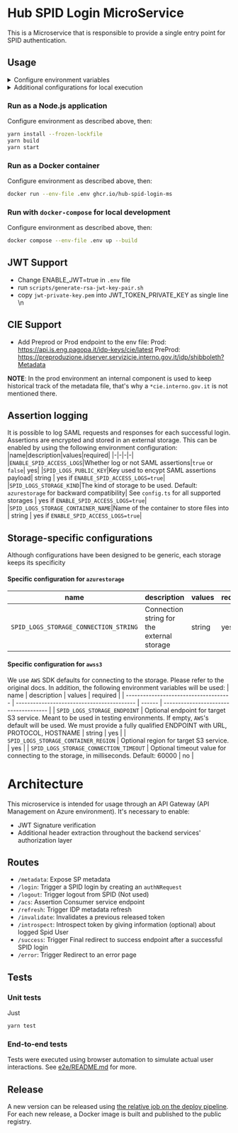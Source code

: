 # Hub SPID Login MicroService

This is a Microservice that is responsible to provide a single entry point for SPID authentication.

## Usage

<details>
  <summary>Configure environment variables</summary>
  
  * Copy `.env.example` into `.env`
  * Execute `scripts/make-certs.sh`
  * Fill environment variables with your own configuration
  * Fill METADATA_PUBLIC_CERT with content of certs/cert.pem (generated by make-certs.sh)
  * Fill METADATA_PRIVATE_CERT with content of certs/key.pem (generated by make-certs.sh)
  * Take care and set the same value for SP `SERVER_PORT` and the metadata endpoint port registered in `spid-testenv2` config yaml
  * add a row to hosts file `127.0.0.1 spid-testenv2`
  - build the project by running `yarn build`
  - Run `docker compose --env-file .env up --build` or `yarn docker:start`
  - Call Endpoint to refresh IDP metadata e.g. `curl -L -X GET 'http://localhost:9090/refresh'`
</details>

<details>
  <summary>Additional configurations for local execution</summary>
  
  * Add a row to hosts file `127.0.0.1 spid-testenv2`
  * Once the app is running, call Endpoint to refresh IDP metadata e.g. `curl -L -X GET 'http://localhost:9090/refresh'`
</details>


### Run as a Node.js application
Configure environment as described above, then:

```sh
yarn install --frozen-lockfile
yarn build
yarn start
```

### Run as a Docker container
Configure environment as described above, then:

```sh
docker run --env-file .env ghcr.io/hub-spid-login-ms
```

### Run with `docker-compose` for local development
Configure environment as described above, then:

```sh
docker compose --env-file .env up --build
```

## JWT Support

- Change ENABLE_JWT=true in `.env` file
- run `scripts/generate-rsa-jwt-key-pair.sh`
- copy `jwt-private-key.pem` into JWT_TOKEN_PRIVATE_KEY as single line \n

## CIE Support

- Add Preprod or Prod endpoint to the env file:
  Prod: https://api.is.eng.pagopa.it/idp-keys/cie/latest
  PreProd: https://preproduzione.idserver.servizicie.interno.gov.it/idp/shibboleth?Metadata

**NOTE**: In the prod environment an internal component is used to keep historical track of the metadata file, that's why a `*cie.interno.gov.it` is not mentioned there. 

## Assertion logging

It is possible to log SAML requests and responses for each successful login. Assertions are encrypted and stored in an external storage. This can be enabled by using the following environment configuration:
|name|description|values|required|
|-|-|-|-|
|`ENABLE_SPID_ACCESS_LOGS`|Whether log or not SAML assertions|`true` or `false`| yes|
|`SPID_LOGS_PUBLIC_KEY`|Key used to encypt SAML assertions payload| string | yes if `ENABLE_SPID_ACCESS_LOGS=true`|
|`SPID_LOGS_STORAGE_KIND`|The kind of storage to be used. Default: `azurestorage` for backward compatibility| See `config.ts` for all supported storages | yes if `ENABLE_SPID_ACCESS_LOGS=true`|
|`SPID_LOGS_STORAGE_CONTAINER_NAME`|Name of the container to store files into | string | yes if `ENABLE_SPID_ACCESS_LOGS=true`|

## Storage-specific configurations

Although configurations have been designed to be generic, each storage keeps its specificity

#### Specific configuration for `azurestorage`

| name                                  | description                                | values | required |
| ------------------------------------- | ------------------------------------------ | ------ | -------- |
| `SPID_LOGS_STORAGE_CONNECTION_STRING` | Connection string for the external storage | string | yes      |

#### Specific configuration for `awss3`

We use `AWS` SDK defaults for connecting to the storage. Please refer to the original docs. In addition, the following environment variables will be used:
| name | description | values | required |
| ------------------------------------- | ------------------------------------------ | ------ | ------------------------------------- |
| `SPID_LOGS_STORAGE_ENDPOINT` | Optional endpoint for target S3 service. Meant to be used in testing environments. If empty, `AWS`'s default will be used. We must provide a fully qualified ENDPOINT with URL, PROTOCOL, HOSTNAME | string | yes |
| `SPID_LOGS_STORAGE_CONTAINER_REGION` | Optional region for target S3 service. | yes |
| `SPID_LOGS_STORAGE_CONNECTION_TIMEOUT` | Optional timeout value for connecting to the storage, in milliseconds. Default: 60000  | no |

# Architecture

This microservice is intended for usage through an API Gateway (API Management on Azure environment). It's necessary to enable:

- JWT Signature verification
- Additional header extraction throughout the backend services' authorization layer

## Routes

- `/metadata`: Expose SP metadata
- `/login`: Trigger a SPID login by creating an `authNRequest`
- `/logout`: Trigger logout from SPID (Not used)
- `/acs`: Assertion Consumer service endpoint
- `/refresh`: Trigger IDP metadata refresh
- `/invalidate`: Invalidates a previous released token
- `/introspect`: Introspect token by giving information (optional) about logged Spid User
- `/success`: Trigger Final redirect to success endpoint after a successful SPID login
- `/error`: Trigger Redirect to an error page

## Tests

### Unit tests

Just

```sh
yarn test
```

### End-to-end tests
Tests were executed using browser automation to simulate actual user interactions. See [e2e/README.md](e2e/README.md) for more.

## Release
A new version can be released using [the relative job on the deploy pipeline](https://github.com/pagopa/hub-spid-login-ms/blob/022f2f0fbfb6aed44996ec888db66ff0b6febd7c/.devops/deploy-pipelines.yml#L62). For each new release, a Docker image is built and published to the public registry.
